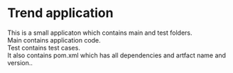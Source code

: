 # Trend application

This is a small applicaton which contains main and test folders.  
Main contains application code.  
Test contains test cases.  
It also contains pom.xml which has all dependencies and artfact name and version..

